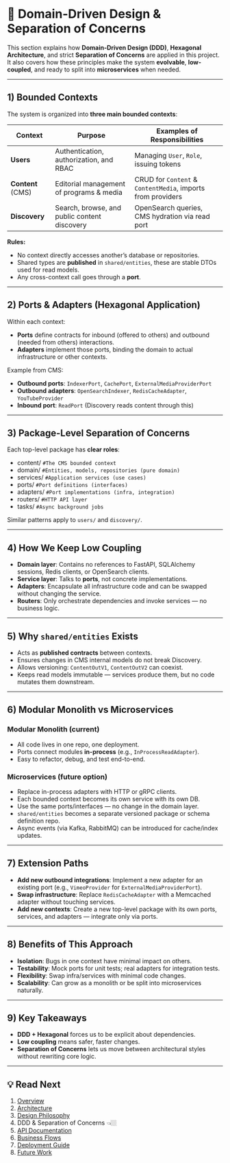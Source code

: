 # 🧩 Domain-Driven Design & Separation of Concerns

This section explains how **Domain-Driven Design (DDD)**, **Hexagonal Architecture**, and strict **Separation of Concerns** are applied in this project.  
It also covers how these principles make the system **evolvable**, **low-coupled**, and ready to split into **microservices** when needed.

---

## 1) Bounded Contexts

The system is organized into **three main bounded contexts**:

| Context    | Purpose                                               | Examples of Responsibilities                                  |
|------------|-------------------------------------------------------|----------------------------------------------------------------|
| **Users**  | Authentication, authorization, and RBAC               | Managing `User`, `Role`, issuing tokens                       |
| **Content** (CMS) | Editorial management of programs & media           | CRUD for `Content` & `ContentMedia`, imports from providers   |
| **Discovery** | Search, browse, and public content discovery       | OpenSearch queries, CMS hydration via read port               |

**Rules:**
- No context directly accesses another’s database or repositories.
- Shared types are **published** in `shared/entities`, these are stable DTOs used for read models.
- Any cross-context call goes through a **port**.

---

## 2) Ports & Adapters (Hexagonal Application)

Within each context:

- **Ports** define contracts for inbound (offered to others) and outbound (needed from others) interactions.
- **Adapters** implement those ports, binding the domain to actual infrastructure or other contexts.

Example from CMS:
- **Outbound ports**: `IndexerPort`, `CachePort`, `ExternalMediaProviderPort`
- **Outbound adapters**: `OpenSearchIndexer`, `RedisCacheAdapter`, `YouTubeProvider`
- **Inbound port**: `ReadPort` (Discovery reads content through this)

---

## 3) Package-Level Separation of Concerns

Each top-level package has **clear roles**:
- content/ `#The CMS bounded context`
- domain/ `#Entities, models, repositories (pure domain)`
- services/ `#Application services (use cases)`
- ports/ `#Port definitions (interfaces)`
- adapters/ `#Port implementations (infra, integration)`
- routers/ `#HTTP API layer`
- tasks/ `#Async background jobs`


Similar patterns apply to `users/` and `discovery/`.

---

## 4) How We Keep Low Coupling

- **Domain layer**: Contains no references to FastAPI, SQLAlchemy sessions, Redis clients, or OpenSearch clients.
- **Service layer**: Talks to **ports**, not concrete implementations.
- **Adapters**: Encapsulate all infrastructure code and can be swapped without changing the service.
- **Routers**: Only orchestrate dependencies and invoke services — no business logic.

---

## 5) Why `shared/entities` Exists

- Acts as **published contracts** between contexts.
- Ensures changes in CMS internal models do not break Discovery.
- Allows versioning: `ContentOutV1`, `ContentOutV2` can coexist.
- Keeps read models immutable — services produce them, but no code mutates them downstream.

---

## 6) Modular Monolith vs Microservices

### Modular Monolith (current)
- All code lives in one repo, one deployment.
- Ports connect modules **in-process** (e.g., `InProcessReadAdapter`).
- Easy to refactor, debug, and test end-to-end.

### Microservices (future option)
- Replace in-process adapters with HTTP or gRPC clients.
- Each bounded context becomes its own service with its own DB.
- Use the same ports/interfaces — no change in the domain layer.
- `shared/entities` becomes a separate versioned package or schema definition repo.
- Async events (via Kafka, RabbitMQ) can be introduced for cache/index updates.

---

## 7) Extension Paths

- **Add new outbound integrations**: Implement a new adapter for an existing port (e.g., `VimeoProvider` for `ExternalMediaProviderPort`).
- **Swap infrastructure**: Replace `RedisCacheAdapter` with a Memcached adapter without touching services.
- **Add new contexts**: Create a new top-level package with its own ports, services, and adapters — integrate only via ports.

---

## 8) Benefits of This Approach

- **Isolation**: Bugs in one context have minimal impact on others.
- **Testability**: Mock ports for unit tests; real adapters for integration tests.
- **Flexibility**: Swap infra/services with minimal code changes.
- **Scalability**: Can grow as a monolith or be split into microservices naturally.

---

## 9) Key Takeaways

- **DDD + Hexagonal** forces us to be explicit about dependencies.
- **Low coupling** means safer, faster changes.
- **Separation of Concerns** lets us move between architectural styles without rewriting core logic.

---

## 💡 Read Next
1. [Overview](00-Overview.md)
2. [Architecture](01-Architecture.md)
3. [Design Philosophy](02-Design-Philosophy.md)
4. DDD & Separation of Concerns 👈🏼
5. [API Documentation](04-API-Documentation.md)
6. [Business Flows](05-Business-Flows.md)
7. [Deployment Guide](06-Deployment.md)
8. [Future Work](07-Future-Work.md)